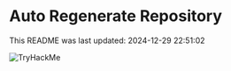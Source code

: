 # Auto Regenerate Repository

This README was last updated: 2024-12-29 22:51:02

 ![TryHackMe](https://tryhackme.com/badge/533634)